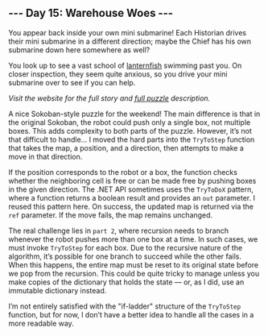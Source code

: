 ## --- Day 15: Warehouse Woes ---
You appear back inside your own mini submarine! Each Historian drives their mini submarine in a different direction; maybe the Chief has his own submarine down here somewhere as well?

You look up to see a vast school of [lanternfish](/2021/day/6) swimming past you. On closer inspection, they seem quite anxious, so you drive your mini submarine over to see if you can help.

_Visit the website for the full story and [full puzzle](https://adventofcode.com/2024/day/15) description._

A nice Sokoban-style puzzle for the weekend! The main difference is that in the original Sokoban, the robot could push only a single box, not multiple boxes. This adds complexity to both parts of the puzzle. However, it’s not that difficult to handle... I moved the hard parts into the `TryToStep` function that takes the map, a position, and a direction, then attempts to make a move in that direction.

If the position corresponds to the robot or a box, the function checks whether the neighboring cell is free or can be made free by pushing boxes in the given direction. The .NET API sometimes uses the `TryToDoX` pattern, where a function returns a boolean result and provides an `out` parameter. I reused this pattern here. On success, the updated map is returned via the `ref` parameter. If the move fails, the map remains unchanged. 

The real challenge lies in `part 2`, where recursion needs to branch whenever the robot pushes more than one box at a time. In such cases, we must invoke `TryToStep` for each box. Due to the recursive nature of the algorithm, it’s possible for one branch to succeed while the other fails. When this happens, the entire map must be reset to its original state before we pop from the recursion. This could be quite tricky to manage unless you make copies of the dictionary that holds the state — or, as I did, use an immutable dictionary instead.

I’m not entirely satisfied with the "if-ladder" structure of the `TryToStep` function, but for now, I don’t have a better idea to handle all the cases in a more readable way.

